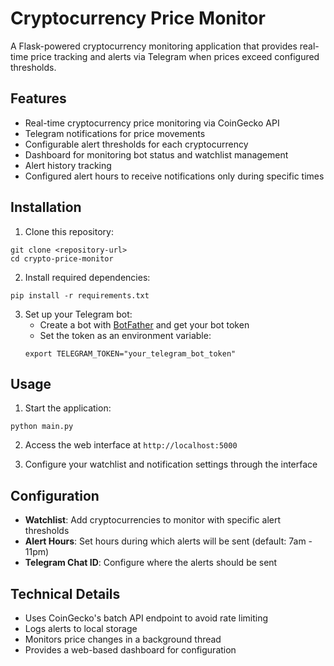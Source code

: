 # Cryptocurrency Price Monitor

A Flask-powered cryptocurrency monitoring application that provides real-time price tracking and alerts via Telegram when prices exceed configured thresholds.

## Features

- Real-time cryptocurrency price monitoring via CoinGecko API
- Telegram notifications for price movements
- Configurable alert thresholds for each cryptocurrency
- Dashboard for monitoring bot status and watchlist management
- Alert history tracking
- Configured alert hours to receive notifications only during specific times

## Installation

1. Clone this repository:
```
git clone <repository-url>
cd crypto-price-monitor
```

2. Install required dependencies:
```
pip install -r requirements.txt
```

3. Set up your Telegram bot:
   - Create a bot with [BotFather](https://t.me/botfather) and get your bot token
   - Set the token as an environment variable:
   ```
   export TELEGRAM_TOKEN="your_telegram_bot_token"
   ```

## Usage

1. Start the application:
```
python main.py
```

2. Access the web interface at `http://localhost:5000`

3. Configure your watchlist and notification settings through the interface

## Configuration

- **Watchlist**: Add cryptocurrencies to monitor with specific alert thresholds
- **Alert Hours**: Set hours during which alerts will be sent (default: 7am - 11pm)
- **Telegram Chat ID**: Configure where the alerts should be sent

## Technical Details

- Uses CoinGecko's batch API endpoint to avoid rate limiting
- Logs alerts to local storage
- Monitors price changes in a background thread
- Provides a web-based dashboard for configuration